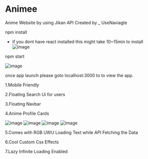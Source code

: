 # Animee
Anime Website by using Jikan API 
Created by _ UseNaviagte

npm install 

 - if you dont have react installed this might take 10~15min to install 
 ![image](https://user-images.githubusercontent.com/106133580/216778937-82ff2ea8-c101-4b29-ad34-99be55b51362.png)





npm start 

![image](https://user-images.githubusercontent.com/106133580/216779986-b026d8b1-8937-42a3-bbbd-491cb3c46ee3.png)










once app launch please goto
localhost:3000 to to view the app. 




1.Mobile Friendly 

2.Floating Search Ui for users

3.Floating Navbar


4.Anime Profile Cards 

![image](https://user-images.githubusercontent.com/106133580/216780143-c3be33ee-c42e-4336-8446-04025235b00d.png)
![image](https://user-images.githubusercontent.com/106133580/216780160-c86e1455-9ee6-4bb4-8c8e-58b29d2beaae.png)
![image](https://user-images.githubusercontent.com/106133580/216780184-75e71ea8-98db-4e0d-ba3c-31f189bc578c.png)
![image](https://user-images.githubusercontent.com/106133580/216780198-27d78279-f4ec-40e5-b5dc-8520da8545fa.png)


5.Comes with RGB UWU Loading Text while API Fetching the Data 

6.Cool Custom Css Effects 

7.Lazy Infinite Loading Enabled 















